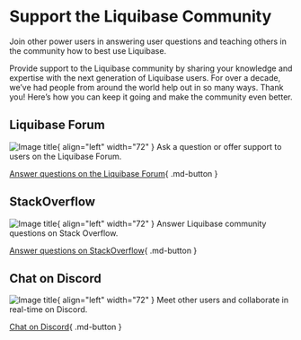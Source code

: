 # Support the Liquibase Community

Join other power users in answering user questions and teaching others in the community how to best use Liquibase.

Provide support to the Liquibase community by sharing your knowledge and expertise with the next generation of Liquibase users. For over a decade, we’ve had people from around the world help out in so many ways. Thank you! Here’s how you can keep it going and make the community even better.

## Liquibase Forum
![Image title](answer/forum-logo.png){ align="left" width="72" }
Ask a question or offer support to users on the Liquibase Forum.

[Answer questions on the Liquibase Forum](https://forum.liquibase.org/){ .md-button }

## StackOverflow
![Image title](answer/stack-overflow-logo.png){ align="left" width="72" }
Answer Liquibase community questions on Stack Overflow.

[Answer questions on StackOverflow](https://stackoverflow.com/questions/tagged/liquibase?tab=newest&page=3&pagesize=15){ .md-button }

## Chat on Discord
![Image title](answer/discord-logo.png){ align="left" width="72" }
Meet other users and collaborate in real-time on Discord.

[Chat on Discord](https://discord.gg/NVpqM7nNnT){ .md-button }
